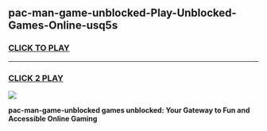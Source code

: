 
## pac-man-game-unblocked-Play-Unblocked-Games-Online-usq5s
<h3>
<a href="https://premium76.site?title=pac-man-game-unblocked&ref=25A">CLICK TO PLAY</a></h3>
<hr>

<h3>
<a href="https://premium76.site?title=pac-man-game-unblocked&ref=25A">CLICK 2 PLAY</a>
  
</h3>

<a href="https://premium76.site?title=pac-man-game-unblocked&ref=25A"><img src="https://clearcache.store/games.png"></a>


**pac-man-game-unblocked games unblocked: Your Gateway to Fun and Accessible Online Gaming**
